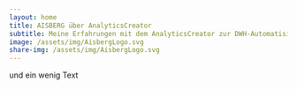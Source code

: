 ```yaml
---
layout: home
title: AISBERG über AnalyticsCreator
subtitle: Meine Erfahrungen mit dem AnalyticsCreator zur DWH-Automatisierung (ELT, DWH, SSAS)
image: /assets/img/AisbergLogo.svg
share-img: /assets/img/AisbergLogo.svg
---
```

und ein wenig Text